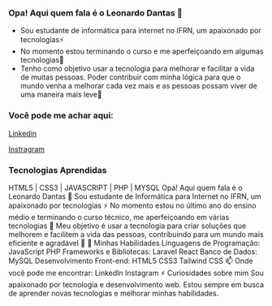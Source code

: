 ### Opa! Aqui quem fala é o Leonardo Dantas 👋

- Sou estudante de informática para internet no IFRN, um apaixonado por tecnologias⚡
- No momento estou terminando o curso e me aperfeiçoando em algumas tecnologias💬
- Tenho como objetivo usar a tecnologia para melhorar e facilitar a vida de muitas pessoas.
Poder contribuir com minha lógica para que o mundo venha a melhorar cada vez mais e as pessoas possam viver de uma maneira mais leve🌱

### Você pode me achar aqui:

[Linkedin](https://www.linkedin.com/in/leonardo-dantas-42b885248/)

[Instragram](https://www.instagram.com/leonardoddantas/)

### Tecnologias Aprendidas
HTML5 | CSS3 | JAVASCRIPT | PHP | MYSQL
Opa! Aqui quem fala é o Leonardo Dantas 👋
Sou estudante de Informática para Internet no IFRN, um apaixonado por tecnologias ⚡
No momento estou no último ano do ensino médio e terminando o curso técnico, me aperfeiçoando em várias tecnologias 💬
Meu objetivo é usar a tecnologia para criar soluções que melhorem e facilitem a vida das pessoas, contribuindo para um mundo mais eficiente e agradável 🌱
🚀 Minhas Habilidades
Linguagens de Programação:
JavaScript
PHP
Frameworks e Bibliotecas:
Laravel
React
Banco de Dados:
MySQL
Desenvolvimento Front-end:
HTML5
CSS3
Tailwind CSS
📫 Onde você pode me encontrar:
LinkedIn
Instagram
⚡ Curiosidades sobre mim
Sou apaixonado por tecnologia e desenvolvimento web.
Estou sempre em busca de aprender novas tecnologias e melhorar minhas habilidades.
